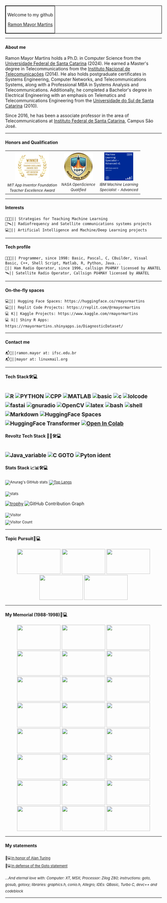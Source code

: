 <table align="center" border="1" cellpadding="5" cellspacing="0" style="border-collapse: collapse; border: 1px solid black;">
  <tr>
    <td style="border: 1px solid black; padding: 5px;">
      <p style="text-align: center;">Welcome to my github</p>
      <p style="text-align: center;"><a href="https://rmayormartins.github.io/" target="_blank">Ramon Mayor Martins</a></p>
    </td>
  </tr>
</table>

---
#### About me

Ramon Mayor Martins holds a Ph.D. in Computer Science from the [Universidade Federal de Santa Catarina](https://ufsc.br) (2024). He earned a Master's degree in Telecommunications from the [Instituto Nacional de Telecomunicações](https://www.inatel.br) (2014). He also holds postgraduate certificates in Systems Engineering, Computer Networks, and Telecommunications Systems, along with a Professional MBA in Systems Analysis and Telecommunications. Additionally, he completed a Bachelor's degree in Electrical Engineering with an emphasis on Telematics and Telecommunications Engineering from the [Universidade do Sul de Santa Catarina](https://www.unisul.br) (2010). 

Since 2016, he has been a associate professor in the area of Telecommunications at [Instituto Federal de Santa Catarina](https://www.ifsc.edu.br/), Campus São José.

---
#### Honors and Qualification
<div align="center">
  <table>
    <tr>
      <td align="center"><img width="110" height="95" src="2023_Teacher_Excellence_Awards_Badge.jpg"><br><small><i>MIT App Inventor Foundation<br>Teacher Excellence Award</i></small></td>
      <td align="center"><img width="93" height="90" src="nasa-open-science.png"><br><small><i>NASA OpenScience<br>Qualified</i></small></td>
      <td align="center"><img width="93" height="90" src="ibm-machine-learning-specialist-advanced.png"><br><small><i>IBM Machine Learning<br>Specialist - Advanced</i></small></td>
    </tr>
  </table>
</div>

---
#### Interests
```
👨‍🏫🤖|| Strategies for Teaching Machine Learning
📡🛰️|| Radiofrequency and Satellite communications systems projects
💻🤖|| Artificial Intelligence and Machine/Deep Learning projects
```
---
#### Tech profile
```
👨🏻‍💻|| Programmer, since 1998: Basic, Pascal, C, CBuilder, Visual Basic, C++, Shell Script, Matlab, R, Python, Java...
📡|| Ham Radio Operator, since 1996, callsign PU4MAY licensed by ANATEL
🛰️|| Satellite Radio Operator, Callsign PU4MAY licensed by ANATEL
```
---
#### On-the-fly spaces
```
💻🤗|| Hugging Face Spaces: https://huggingface.co/rmayormartins
💻👾|| Replit Code Projects: https://replit.com/@rmayormartins
💻 K|| Kaggle Projects: https://www.kaggle.com/rmayormartins
💻 ℝ|| Shiny R Apps: https://rmayormartins.shinyapps.io/DiagnosticDataset/
```
---
#### Contact me
```
📬🏫||ramon.mayor at: ifsc.edu.br
📬🐧||mayor at: linuxmail.org
```
---
#### Tech Stack🛠💻

<sub>![R](https://img.shields.io/badge/-R-333333?style=flat&logo=r)</sub>
<sub>![PYTHON](https://img.shields.io/badge/-Python-333333?style=flat&logo=python)</sub>
<sub>![CPP](https://img.shields.io/badge/C++-Solutions-blue.svg?style=flat&logo=c++)</sub>
<sub>![MATLAB](https://www.mathworks.com/matlabcentral/images/matlab-file-exchange.svg)</sub>
<sub>![basic](https://img.shields.io/badge/Basic-MSX-blue)</sub>
<sub>![c](https://img.shields.io/badge/C-ANSI-blue)</sub>
<sub>![lolcode](https://img.shields.io/badge/LOLCODE-Esoteric%20Prog.%20Lang.-blue)</sub>
<sub>![fastai](https://img.shields.io/badge/Fast.ai-deep%20learning%20library-blue)</sub>
<sub>![gnuradio](https://img.shields.io/badge/GNU%20Radio-SDR%20Systems-blue)</sub>
<sub>![OpenCV](https://img.shields.io/badge/-OpenCV-333333?style=flat&logo=OpenCV)</sub>
<sub>![latex](https://img.shields.io/badge/Made%20with-LaTeX-1f425f.svg)</sub>
<sub>![bash](https://img.shields.io/badge/Made%20with-Bash-1f425f.svg)</sub>
<sub>![shell](https://img.shields.io/badge/Shell%20Script-using-blue)</sub>
<sub>![Markdown](https://img.shields.io/badge/-Markdown-333333?style=flat&logo=markdown)</sub>
<sub>![HuggingFace Spaces](https://img.shields.io/badge/HuggingFace-Spaces-blue?style=flat)</sub>
<sub>![HuggingFace Transformer](https://img.shields.io/badge/HuggingFace-Transformers-blue?style=flat)</sub>
<sub>[![Open In Colab](https://colab.research.google.com/assets/colab-badge.svg)](https://colab.research.google.com/github/Naereen/badges)</sub>
---

#### Revoltz Tech Stack 🏴‍☠️🛠💻
<sub>![Java_variable](https://img.shields.io/badge/JAVA-global_variables_rules-blue)</sub>
<sub>![C GOTO](https://img.shields.io/badge/C-GOTO_rules-blue)</sub>
<sub>![Pyton ident](https://img.shields.io/badge/Python-against_ident_rules-blue)</sub>
---

#### Stats Stack 📈📊🛠💻
<sub>![Anurag's GitHub stats](https://github-readme-stats.vercel.app/api?username=rmayormartins&show_icons=true&theme=syjnthwave)</sub>
<sub>[![Top Langs](https://github-readme-stats.vercel.app/api/top-langs/?username=rmayormartins&layout=compact)](https://github.com/anuraghazra/github-readme-stats)</sub>

<sub>![stats](http://github-profile-summary-cards.vercel.app/api/cards/profile-details?username=rmayormartins&theme=transparent)</sub>

[![trophy](https://github-profile-trophy.vercel.app/?username=rmayormartins&theme=flat)](https://github.com/ryo-ma/github-profile-trophy)
![GitHub Contribution Graph](https://ssr-contributions-svg.vercel.app/_/rmayormartins?chart=3dbar&gap=0.6&scale=2&flatten=1&animation=wave&animation_duration=4&animation_delay=0.06&animation_amplitude=24&animation_frequency=0.1&animation_wave_center=0_3&format=svg&weeks=15&theme=blue&widget_size=small)

<sub>![Visitor](https://visitor-badge.laobi.icu/badge?page_id=username.rmayormartins)</sub><br>
<sub>![Visitor Count](https://profile-counter.glitch.me/rmayormartins/count.svg)</sub>

---

#### Topic Pursuit🎯💻

<p align="center">
  <img width="140" height="80" src="https://miro.medium.com/v2/resize:fit:624/1*vnt4DlXUo_oYYYbtQu9qXw.png">
  <img width="140" height="80" src="https://theaisummer.com/static/385447122c9c6ce73e449fe3a7ecf46a/ee604/hugging-face-vit.png">
  <img width="140" height="80" src="https://miro.medium.com/v2/resize:fit:1000/1*63sGPbvLLpvlD16hG1bvmA.gif">
  <img width="140" height="80" src="https://farm6.staticflickr.com/5520/9300199921_4c0ce4e4a4_z.jpg">
  <img width="140" height="80" src="https://miro.medium.com/max/840/1*tQ9PotwEr93jwFte56U8aA.gif">
</p>

---

#### My Memorial (1988-1998)🗿💻
<p align="center">
  <img width="140" height="80" src="https://www.msx.org/sites/default/files/news/2014/08/batman.png">
  <img width="140" height="80" src="https://user-images.githubusercontent.com/13935213/139339938-19f6d05b-2d75-41b4-ab8c-f984f442e4fd.png">
  <img width="140" height="80" src="https://user-images.githubusercontent.com/13935213/139340075-d18e1c3e-556f-400a-ab61-dad7a92460b9.png">
  <img width="140" height="80" src="https://miro.medium.com/max/532/0*FSSHa9aaGDvf1n-H.gif">
  <img width="140" height="80" src="https://miro.medium.com/max/640/0*KkRlZBfC27Kq3raL.gif">
  <img width="140" height="80" src="https://miro.medium.com/max/532/0*u2Y2NXPZsNHHqKnM.jpg">
  <img width="140" height="80" src="https://miro.medium.com/max/480/0*xxEGUZ4AEACmaQpN.gif">
<img width="140" height="80" src="https://miro.medium.com/max/640/0*6vMLIqNR6-RImE0b.gif">
 <img width="140" height="80" src="https://user-images.githubusercontent.com/13935213/145850530-5f758af9-a870-4bcf-ac47-53c450eb3876.png">
  <img width="140" height="80" src="https://i.ytimg.com/vi/fKU-NMrK4qw/hqdefault.jpg">
  <img width="140" height="80" src="https://upload.wikimedia.org/wikipedia/commons/7/71/Msxbasic.png">
  <img width="140" height="80" src="https://winworldpc.com/res/img/screenshots/2x-adf890821833e9f6e089b94ddd35b36b-Turbo%20C%202.0%20-%20Splash.png">
  <img width="140" height="80" src="https://i.pinimg.com/originals/35/ad/3e/35ad3e02c2a21a6164f6e9fa525e9bc0.gif">
  <img width="140" height="80" src="https://bdjogos.com.br/fotos/13102017021515-super-soccer-snes-004.png">
  <img width="140" height="80" src="https://user-images.githubusercontent.com/13935213/139536119-e2450078-5f14-4377-813a-07975e44c30e.png">
  <img width="140" height="80" src="https://4.bp.blogspot.com/-zn4Ob_G4XIU/WHV2h6WWgpI/AAAAAAAAWw8/K2HoOgo7xfsh8jfNtDvXsLz0RvnAd9logCLcB/s1600/Lamborghini-American-Challenge-Titus-Super-Nintendo-SNES-Amiga-PC-Xtreme-Retro-8.png">
   <img width="140" height="80" src="https://www.myabandonware.com/media/screenshots/n/nigel-mansells-world-championship-racing-1m5/nigel-mansells-world-championship-racing_4.png">
  <img width="140" height="80" src="https://s2.glbimg.com/0A4q4bt82qmQSbfbTKQiooZ263g=/0x0:1258x720/984x0/smart/filters:strip_icc()/i.s3.glbimg.com/v1/AUTH_59edd422c0c84a879bd37670ae4f538a/internal_photos/bs/2019/n/B/EPqiaiRyO4sdPjQPyCOg/allejo-international-superstar-soccer.jpg">
  <img width="140" height="80" src="https://r.mprd.se/media/images/35386-Sonic_Wings_(Japan)-1491088625.jpg">
  <img width="140" height="80" src="https://68.media.tumblr.com/2753924837b584ac2fcc7cb4f34ab8e1/tumblr_mzi7i6DjEA1qd4q8ao1_500.gif">
  <img width="140" height="80" src="https://user-images.githubusercontent.com/13935213/145812197-4d42e96b-f0e2-41cc-81f6-fb3c5ea32359.png">
  <img width="140" height="80" src="https://user-images.githubusercontent.com/13935213/145812328-efa4624b-3b8b-46cc-9d05-dcf57dfcc6f3.png">
  <img width="140" height="80" src="https://user-images.githubusercontent.com/13935213/146217554-7173f7c6-cac8-4837-bb49-cf81dfcce54b.png">
  <img width="140" height="80" src="https://www.chartwellyorke.com/derive/images/in_action/550/simultaneousequations.gif">
</p>

---
#### My statements
<sub>📃💻[In honor of Alan Turing](https://www.cs.virginia.edu/~robins/Turing_Paper_1936.pdf)</sub><br>
<sub>📢💻[In defense of the Goto statement](https://koblents.com/Ches/Links/Month-Mar-2013/20-Using-Goto-in-Linux-Kernel-Code/)</sub><br>

<sub>_...And eternal love with: Computer: XT, MSX; Processor: Zilog Z80; instructions: goto, gosub, gotoxy; libraries: graphics.h, conio.h, Allegro; IDEs: QBasic, Turbo C, devc++ and codeblock_</sub><br>

---
